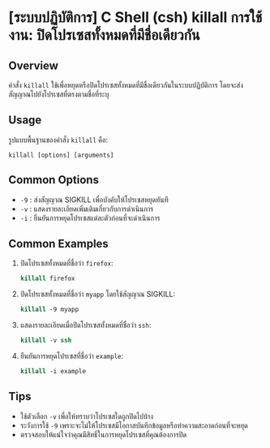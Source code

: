 # [ระบบปฏิบัติการ] C Shell (csh) killall การใช้งาน: ปิดโปรเซสทั้งหมดที่มีชื่อเดียวกัน

## Overview
คำสั่ง `killall` ใช้เพื่อหยุดหรือปิดโปรเซสทั้งหมดที่มีชื่อเดียวกันในระบบปฏิบัติการ โดยจะส่งสัญญาณไปยังโปรเซสที่ตรงตามชื่อที่ระบุ

## Usage
รูปแบบพื้นฐานของคำสั่ง `killall` คือ:

```
killall [options] [arguments]
```

## Common Options
- `-9` : ส่งสัญญาณ SIGKILL เพื่อบังคับให้โปรเซสหยุดทันที
- `-v` : แสดงรายละเอียดเพิ่มเติมเกี่ยวกับการดำเนินการ
- `-i` : ยืนยันการหยุดโปรเซสแต่ละตัวก่อนที่จะดำเนินการ

## Common Examples
1. ปิดโปรเซสทั้งหมดที่ชื่อว่า `firefox`:
   ```csh
   killall firefox
   ```

2. ปิดโปรเซสทั้งหมดที่ชื่อว่า `myapp` โดยใช้สัญญาณ SIGKILL:
   ```csh
   killall -9 myapp
   ```

3. แสดงรายละเอียดเมื่อปิดโปรเซสทั้งหมดที่ชื่อว่า `ssh`:
   ```csh
   killall -v ssh
   ```

4. ยืนยันการหยุดโปรเซสที่ชื่อว่า `example`:
   ```csh
   killall -i example
   ```

## Tips
- ใช้ตัวเลือก `-v` เพื่อให้ทราบว่าโปรเซสใดถูกปิดไปบ้าง
- ระวังการใช้ `-9` เพราะจะไม่ให้โปรเซสมีโอกาสบันทึกข้อมูลหรือทำความสะอาดก่อนที่จะหยุด
- ตรวจสอบให้แน่ใจว่าคุณมีสิทธิ์ในการหยุดโปรเซสที่คุณต้องการปิด